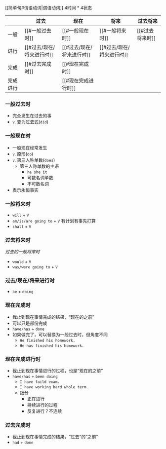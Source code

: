 [[简单句#谓语动词|谓语动词]]
4时间 * 4状态

|      | 过去               | 现在               | 将来               | 过去将来       |
| ---- | ---------------- | ---------------- | ---------------- | ---------- |
| 一般   | [[#一般过去时]]       | [[#一般现在时]]       | [[#一般将来时]]       | [[#过去将来时]] |
| 进行   | [[#过去/现在/将来进行时]] | [[#过去/现在/将来进行时]] | [[#过去/现在/将来进行时]] |            |
| 完成   | [[#过去完成时]]       | [[#现在完成时]]       |                  |            |
| 完成进行 |                  | [[#现在完成进行时]]     |                  |            |


### 一般过去时
- 完全发生在过去的事
- `v.`变为过去式(`did`)

### 一般现在时
- 一般现在经常发生
- `v.`原形(`do`)
- `v.`第三人称单数(`does`)
	- 第三人称单数的主语
		- `he she it`
		- 可数名词单数
		- 不可数名词
- 表示永恒事实

### 一般将来时
- `will` + `V` 
- `am/is/are going to` + `V` 有计划有事先打算
- `shall` + `V`

### 过去将来时
_过去的一般将来时_
- `would` + `V`
- `was/were going to` + `V`

### 过去/现在/将来进行时
- `be` + `doing`

### 现在完成时
- 截止到现在事情完成的结果，“现在的之前”
- 可以只是部份完成
- `have/has` + `done`
- 如果做完了，可以替换为一般过去时，但角度不同
	- `He finished his homework.`
	- `He has finished his homework.`

### 现在完成进行时
- 截止到现在事情进行的过程，也是“现在的之前”
- `have/has` + `been doing`
	- `I have faild exam.`
	- `I have working hard whole term.`
	- 细分
		- 正在进行
		- 持续进行的过程
		- 反复进行？不连续

### 过去完成时
- 截止到现在事情完成的结果，“过去“的”之前“
- `had` + `done`